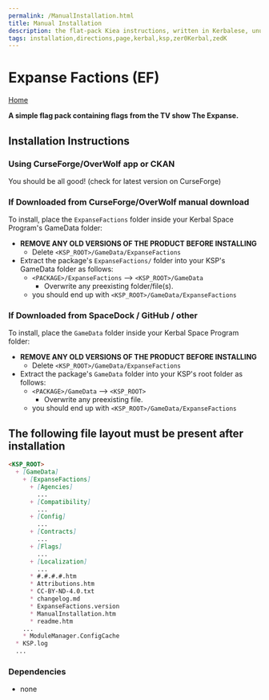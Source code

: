 ```yaml
---
permalink: /ManualInstallation.html
title: Manual Installation
description: the flat-pack Kiea instructions, written in Kerbalese, unusally present
tags: installation,directions,page,kerbal,ksp,zer0Kerbal,zedK
---
```

<!-- ManualInstallation.md v1.1.8.1
Expanse Factions (EF)
created: 01 Oct 2019
updated: 29 Jul 2022 -->

<!-- this file CC BY-ND 4.0 by zer0Kerbal -->
<!-- based upon work by Lisias -->

# Expanse Factions (EF)

[Home](./index.md)

**A simple flag pack containing flags from the TV show The Expanse.**

## Installation Instructions

### Using CurseForge/OverWolf app or CKAN

You should be all good! (check for latest version on CurseForge)

### If Downloaded from CurseForge/OverWolf manual download

To install, place the `ExpanseFactions` folder inside your Kerbal Space Program's GameData folder:

* **REMOVE ANY OLD VERSIONS OF THE PRODUCT BEFORE INSTALLING**
  * Delete `<KSP_ROOT>/GameData/ExpanseFactions`
* Extract the package's `ExpanseFactions/` folder into your KSP's GameData folder as follows:
  * `<PACKAGE>/ExpanseFactions` --> `<KSP_ROOT>/GameData`
    * Overwrite any preexisting folder/file(s).
  * you should end up with `<KSP_ROOT>/GameData/ExpanseFactions`

### If Downloaded from SpaceDock / GitHub / other

To install, place the `GameData` folder inside your Kerbal Space Program folder:

* **REMOVE ANY OLD VERSIONS OF THE PRODUCT BEFORE INSTALLING**
  * Delete `<KSP_ROOT>/GameData/ExpanseFactions`
* Extract the package's `GameData` folder into your KSP's root folder as follows:
  * `<PACKAGE>/GameData` --> `<KSP_ROOT>`
    * Overwrite any preexisting file.
  * you should end up with `<KSP_ROOT>/GameData/ExpanseFactions`

## The following file layout must be present after installation

```markdown
<KSP_ROOT>
  + [GameData]
    + [ExpanseFactions]
      + [Agencies]
        ...
      + [Compatibility]
        ...
      + [Config]
        ...
      + [Contracts]
        ...
      + [Flags]
        ...
      + [Localization]
        ...
      * #.#.#.#.htm
      * Attributions.htm
      * CC-BY-ND-4.0.txt
      * changelog.md
      * ExpanseFactions.version
      * ManualInstallation.htm
      * readme.htm
    ...
    * ModuleManager.ConfigCache
  * KSP.log
  ...
```

### Dependencies

* none
